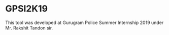 # GPSI2K19
 This tool was developed at Gurugram Police Summer Internship 2019 under Mr. Rakshit Tandon sir.
